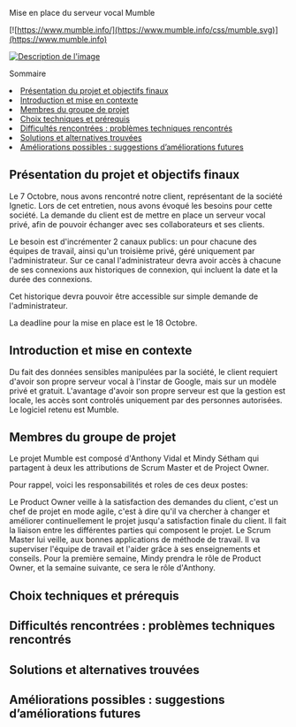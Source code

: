 Mise en place du serveur vocal Mumble

[![https://www.mumble.info/](https://www.mumble.info/css/mumble.svg)](https://www.mumble.info)

<a href="https://www.mumble.info/" target="_blank">
  <img src="https://upload.wikimedia.org/wikipedia/commons/8/8f/Icons_mumble.svg" alt="Description de l'image">
</a>


Sommaire
<li><a href="#Présentation du projet et objectifs finaux">Présentation du projet et objectifs finaux</a></li>
<li><a href="#Introduction et mise en contexte">Introduction et mise en contexte</a></li>
<li><a href="#Membres du groupe de projet">Membres du groupe de projet</a></li>
<li><a href="#Choix techniques et prérequis">Choix techniques et prérequis</a></li>
<li><a href="#Difficultés rencontrées">Difficultés rencontrées : problèmes techniques rencontrés</a></li>
<li><a href="#Solutions trouvées">Solutions et alternatives trouvées</a></li>
<li><a href="#Améliorations possibles">Améliorations possibles : suggestions d’améliorations futures</a></li>



<h2 id="Présentation du projet et objectifs finaux">Présentation du projet et objectifs finaux</h2>

Le 7 Octobre, nous avons rencontré notre client, représentant de la société Ignetic. Lors de cet entretien, nous avons évoqué les besoins pour cette société. La demande du client est de mettre en place un serveur vocal privé, afin de pouvoir échanger avec ses collaborateurs et ses clients.

Le besoin est d'incrémenter 2 canaux publics: un pour chacune des équipes de travail, ainsi qu'un troisième privé, géré uniquement par l'administrateur. Sur ce canal l'administrateur devra avoir accès à chacune de ses connexions aux historiques de connexion, qui incluent la date et la durée des connexions. 

Cet historique devra pouvoir être accessible sur simple demande de l'administrateur.

La deadline pour la mise en place est le 18 Octobre.

<h2 id="Introduction et mise en contexte">Introduction et mise en contexte</h2>

Du fait des données sensibles manipulées par la société, le client requiert d'avoir son propre serveur vocal à l'instar de Google, mais sur un modèle privé et gratuit. L'avantage d'avoir son propre serveur est que la gestion est locale, les accès sont controlés uniquement par des personnes autorisées. Le logiciel retenu est Mumble.

<h2 id="Membres du groupe de projet">Membres du groupe de projet</h2>

Le projet Mumble est composé d'Anthony Vidal et Mindy Sétham qui partagent à deux les attributions de Scrum Master et de Project Owner. 

Pour rappel, voici les responsabilités et roles de ces deux postes: 

Le Product Owner veille à la satisfaction des demandes du client, c'est un chef de projet en mode agile, c'est à dire qu'il va chercher à changer et améliorer continuellement le projet jusqu'a satisfaction finale du client. Il fait la liaison entre les différentes parties qui composent le projet.
Le Scrum Master lui veille, aux bonnes applications de méthode de travail. Il va superviser l'équipe de travail et l'aider grâce à ses enseignements et conseils.
Pour la première semaine, Mindy prendra le rôle de Product Owner, et la semaine suivante, ce sera le rôle d'Anthony.

<h2 id="Choix techniques et prérequis">Choix techniques et prérequis</h2>

<h2 id="Difficultés rencontrées">Difficultés rencontrées : problèmes techniques rencontrés</h2>

<h2 id="Solutions trouvées">Solutions et alternatives trouvées</h2>

<h2 id="Améliorations possibles">Améliorations possibles : suggestions d’améliorations futures</h2>



